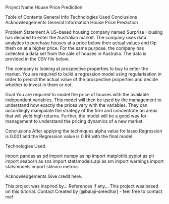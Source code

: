 Project Name
House Price Prediction

Table of Contents
General Info
Technologies Used
Conclusions
Acknowledgements
General Information
House Price Prediction

Problem Statement 
A US-based housing company named Surprise Housing has decided to enter the Australian market. The company uses data analytics to purchase houses at a price below their actual values and flip them on at a higher price. For the same purpose, the company has collected a data set from the sale of houses in Australia. The data is provided in the CSV file below.

 

The company is looking at prospective properties to buy to enter the market. You are required to build a regression model using regularisation in order to predict the actual value of the prospective properties and decide whether to invest in them or not.


Goal 
You are required to model the price of houses with the available independent variables. This model will then be used by the management to understand how exactly the prices vary with the variables. They can accordingly manipulate the strategy of the firm and concentrate on areas that will yield high returns. Further, the model will be a good way for management to understand the pricing dynamics of a new market.

Conclusions
After applying the techniques alpha value for lasso Regression is 0.001 and the Regression value is 0.89 with the final model

Technologies Used

import pandas as pd
import numpy as np
import matplotlib.pyplot as plt
import seaborn as sns
import statsmodels.api as sm
import warnings
import statsmodels
import sklearn.metrics 

Acknowledgements
Give credit here.

This project was inspired by...
References if any...
This project was based on this tutorial.
Contact
Created by [@balaji-sreedhar] - feel free to contact me!
